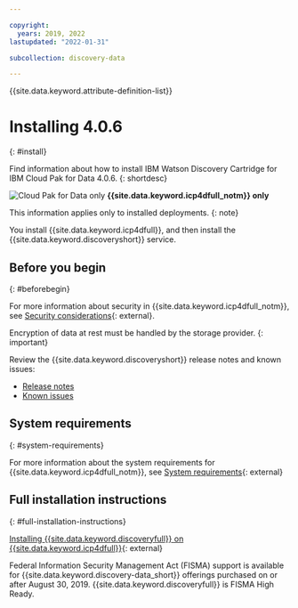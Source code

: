```yaml
---

copyright:
  years: 2019, 2022
lastupdated: "2022-01-31"

subcollection: discovery-data

---
```


{{site.data.keyword.attribute-definition-list}}

# Installing 4.0.6
{: #install}

Find information about how to install IBM Watson Discovery Cartridge for IBM Cloud Pak for Data 4.0.6.
{: shortdesc}

![Cloud Pak for Data only](images/desktop.png) **{{site.data.keyword.icp4dfull_notm}} only**

This information applies only to installed deployments.
{: note}

You install {{site.data.keyword.icp4dfull}}, and then install the {{site.data.keyword.discoveryshort}} service.

## Before you begin
{: #beforebegin}

For more information about security in {{site.data.keyword.icp4dfull_notm}}, see [Security considerations](https://www.ibm.com/docs/cloud-paks/cp-data/4.0?topic=planning-security-considerations){: external}.

Encryption of data at rest must be handled by the storage provider.
{: important}

Review the {{site.data.keyword.discoveryshort}} release notes and known issues:

-  [Release notes](/docs/discovery-data?topic=discovery-data-release-notes-data)
-  [Known issues](/docs/discovery-data?topic=discovery-data-known-issues)

## System requirements
{: #system-requirements}

For more information about the system requirements for {{site.data.keyword.icp4dfull_notm}}, see [System requirements](https://www.ibm.com/docs/cloud-paks/cp-data/4.0?topic=planning-system-requirements){: external}

## Full installation instructions
{: #full-installation-instructions}

[Installing {{site.data.keyword.discoveryfull}} on {{site.data.keyword.icp4dfull}}](https://www.ibm.com/docs/cloud-paks/cp-data/4.0?topic=discovery-installing-watson){: external}

Federal Information Security Management Act (FISMA) support is available for {{site.data.keyword.discovery-data_short}} offerings purchased on or after August 30, 2019. {{site.data.keyword.discoveryfull}} is FISMA High Ready.